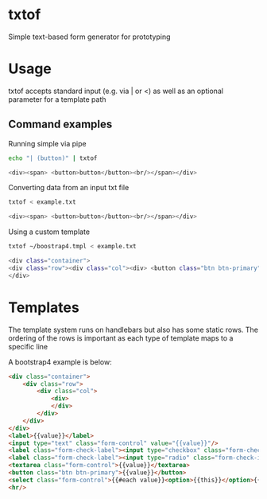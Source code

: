 # txtof
Simple text-based form generator for prototyping

# Usage

txtof accepts standard input (e.g. via | or <) as well as an optional parameter for a template path

## Command examples

Running simple via pipe

```sh
echo "| (button)" | txtof

<div><span> <button>button</button><br/></span></div>
```

Converting data from an input txt file

```sh
txtof < example.txt

<div><span> <button>button</button><br/></span></div>
```
Using a custom template

```sh
txtof ~/boostrap4.tmpl < example.txt

<div class="container">
<div class="row"><div class="col"><div> <button class="btn btn-primary">button</button></div></div></div>
</div>
```
# Templates

The template system runs on handlebars but also has some static rows. The ordering of the rows is important as each type of template maps to a specific line

A bootstrap4 example is below:

```html
<div class="container">
    <div class="row">
        <div class="col">
            <div>
            </div>
        </div>
    </div>
</div>
<label>{{value}}</label>
<input type="text" class="form-control" value="{{value}}"/>
<label class="form-check-label"><input type="checkbox" class="form-check-input"/>{{value}}</label>
<label class="form-check-label"><input type="radio" class="form-check-input"/>{{value}}</label>
<textarea class="form-control">{{value}}</textarea>
<button class="btn btn-primary">{{value}}</button>
<select class="form-control">{{#each value}}<option>{{this}}</option>{{/each}}</select>
<hr/>
```
